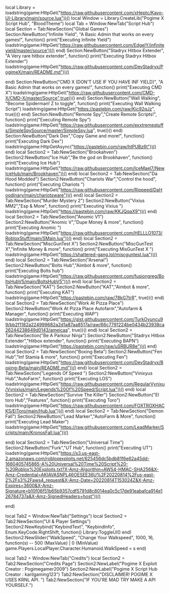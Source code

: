 local Library = loadstring(game:HttpGet("https://raw.githubusercontent.com/xHeptc/Kavo-UI-Library/main/source.lua"))()
local Window = Library.CreateLib("Pogime X Script Hub", "BloodTheme")
local Tab = Window:NewTab("Script Hub")
local Section = Tab:NewSection("Global Games")
Section:NewButton("Infinite Yield", "A Basic Admin that works on every games!", function()
    print("Executing Infinite Yield")
	loadstring(game:HttpGet('https://raw.githubusercontent.com/EdgeIY/infiniteyield/master/source'))()
end)
Section:NewButton("Stadryx Hitbox Extender", "A Very rare hitbox extender", function()
    print("Executing Stadryx Hitbox Extender")
	loadstring(game:HttpGet("https://raw.githubusercontent.com/DevStadryx/PogimeX/main/README.md"))()

end)
Section:NewButton("CMD X (DON'T USE IF YOU HAVE INF YIELD)", "A Basic Admin that works on every games!", function()
    print("Executing CMD X")
	loadstring(game:HttpGet("https://raw.githubusercontent.com/CMD-X/CMD-X/master/Source",true))()
end)
Section:NewButton("Wall Walking", "Become Spiderman! Z to toggle", function()
    print("Executing Wall Walking Script")
	loadstring(game:HttpGet("https://pastebin.com/raw/Kic92qJz", true))()
end)
Section:NewButton("Remote Spy","Create Remote Scripts!", function()
    print("Executing Remote Spy")
	loadstring(game:HttpGet("https://raw.githubusercontent.com/exxtremestuffs/SimpleSpySource/master/SimpleSpy.lua", true))()
end)
Section:NewButton("Dark Dex","Copy Game and more!", function()
    print("Executing Dark Dex")
	loadstring(game:HttpGetAsync("https://pastebin.com/raw/htPUBz6t"))()
end)
local Section2 = Tab:NewSection("Brookahven")
Section2:NewButton("Ice Hub","Be the god on Brookhaven", function()
    print("Executing Ice Hub")
	loadstring(game:HttpGet("https://raw.githubusercontent.com/IceMael7/NewIceHub/main/Brookhaven"))()
end)
local Section2 = Tab:NewSection("Da Hood Modded")
Section2:NewButton("Chariots War","Control the hood", function()
    print("Executing Chariots ")
	loadstring(game:HttpGet("https://raw.githubusercontent.com/Rippeed/DaHoodinary/main/chariotsware"))()
end)
local Section2 = Tab:NewSection("Murder Mystery 2")
Section2:NewButton("Vixius MM2","Esp & More", function()
    print("Executing Vixius ")
	loadstring(game:HttpGet("https://pastebin.com/raw/KKJQqaX9"))()
end)
local Section2 = Tab:NewSection("Anomic V1")
Section2:NewButton("Anomic V","Dupe Money & more", function()
    print("Executing Anomic ")
	loadstring(game:HttpGet("https://raw.githubusercontent.com/HELLLO1073/RobloxStuff/main/SMain.lua"))()
end)
local Section2 = Tab:NewSection("MiscGunTest X")
Section2:NewButton("MiscGunTest X","Infinite Money & more", function()
    print("Executing MisGunTest X ")
	loadstring(game:HttpGet("https://shattered-gang.lol/miscguntest.lua"))()
end)
local Section2 = Tab:NewSection("Arsenal")
Section2:NewButton("Bolts Hub","Aimbot & more", function()
    print("Executing Bolts hub")
	loadstring(game:HttpGet("https://raw.githubusercontent.com/fusiongreg/BoltsHubV5/main/BoltsHubV5"))()
end)
local Section2 = Tab:NewSection("KAT")
Section2:NewButton("KAT","Aimbot & more", function()
    print("Executing KAT")
	loadstring(game:HttpGet("https://pastebin.com/raw/78kG7trR", true))()
end)
local Section2 = Tab:NewSection("Work At Pizza Place")
Section2:NewButton("Work At Pizza Place Autofarm","Autofarm & Manager", function()
    print("Executing WAP")
	loadstring(game:HttpGet("https://gist.githubusercontent.com/TurkOyuncu99/bb2f1182a224999682a2d1a87aa8517a/raw/66c7791224be0434b23938ca26244238649d0143/ameicaa", true))()
end)
local Section2 = Tab:NewSection("Be A Parkour Ninja")
Section2:NewButton("Stadryx Hitbox Extender","Hitbox extender", function()
    print("Executing BAPN")
	loadstring(game:HttpGet("https://pastebin.com/raw/uSRBUR8e"))()
end)
local Section2 = Tab:NewSection("Boxing Beta")
Section2:NewButton("Fen Hub","Inf Stamia & more", function()
    print("Executing Fen")
	loadstring(game:HttpGet("https://raw.githubusercontent.com/DevStadryx/Boxing-Beta/main/README.md"))()
end)
local Section2 = Tab:NewSection("Legends Of Speed ")
Section2:NewButton("Vinixyus Hub","AutoFarm", function()
    print("Executing LOS")
    loadstring(game:HttpGet("https://raw.githubusercontent.com/RegularVynixu/Vynixius/main/Legends%20Of%20Speed/Script.lua"))()
end)
local Section2 = Tab:NewSection("Survive The Killer")
Section2:NewButton("El toro Hub","Features", function()
    print("Executing Toro")
    loadstring(game:HttpGet("https://raw.githubusercontent.com/FOXTROXHACKS/ElToro/main/Hub.lua"))()
end)
local Section2 = Tab:NewSection("Demon Fall")
Section2:NewButton("Lead Marker","AutoFarm & More", function()
    print("Executing Lead Maker")
    loadstring(game:HttpGet("https://raw.githubusercontent.com/LeadMarker/Scripts/main/KronosFall.lua"))()

end)
local Section2 = Tab:NewSection("Universal Time")
Section2:NewButton("Furk","UT Hub", function()
    print("Executing UT")
    loadstring(game:HttpGet("https://s3.us-east-2.amazonaws.com/robloxexploits.net/625456dc5bdb81f6e62a45dd-1660405745865-A%20Universal%20Time%20Script%20-%20Roblox%20Exploits.txt?X-Amz-Algorithm=AWS4-HMAC-SHA256&X-Amz-Credential=AKIAVASNPL46OESEE36U%2F20220814%2Fus-east-2%2Fs3%2Faws4_request&X-Amz-Date=20220814T153024Z&X-Amz-Expires=3600&X-Amz-Signature=b10f06f51b65b9357cdf5791d8c8014ea0c5c17de91eabafca914e126784737a&X-Amz-SignedHeaders=host"))()

end)





local Tab2 = Window:NewTab("Settings")
local Section2 = Tab2:NewSection("UI & Player Settings")
Section2:NewKeybind("KeybindText", "KeybindInfo", Enum.KeyCode.RightShift, function()
	Library:ToggleUI()
end)
Section2:NewSlider("WalkSpeed", "Change Your Walkspeed", 1000, 16, function(s) -- 500 (MaxValue) | 0 (MinValue)
    game.Players.LocalPlayer.Character.Humanoid.WalkSpeed = s
end)


local Tab2 = Window:NewTab("Credits")
local Section2 = Tab2:NewSection("Credits Page")
Section2:NewLabel("Pogime X Exploit Creator : Pogimegamer2009")
Section2:NewLabel("Pogime X Script Hub Creator : karilgaming123")
Tab2:NewSection("DISCLAIMER! POGIME X USES KRNL API. ")
Tab2:NewSection("IF YOU'RE MAD TRY MAKE A API YOURSELF.")
